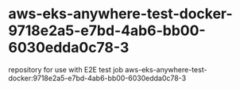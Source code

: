 # aws-eks-anywhere-test-docker-9718e2a5-e7bd-4ab6-bb00-6030edda0c78-3
repository for use with E2E test job aws-eks-anywhere-test-docker:9718e2a5-e7bd-4ab6-bb00-6030edda0c78-3
